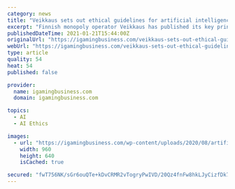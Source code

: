 ```yaml
---
category: news
title: "Veikkaus sets out ethical guidelines for artificial intelligence"
excerpt: "Finnish monopoly operator Veikkaus has published its key principles for the use of artificial intelligence (AI) across its gambling offering."
publishedDateTime: 2021-01-21T15:44:00Z
originalUrl: "https://igamingbusiness.com/veikkaus-sets-out-ethical-guidelines-for-artificial-intelligence/"
webUrl: "https://igamingbusiness.com/veikkaus-sets-out-ethical-guidelines-for-artificial-intelligence/"
type: article
quality: 54
heat: 54
published: false

provider:
  name: igamingbusiness.com
  domain: igamingbusiness.com

topics:
  - AI
  - AI Ethics

images:
  - url: "https://igamingbusiness.com/wp-content/uploads/2020/08/artificial-intelligence-3382507_960_720.jpg"
    width: 960
    height: 640
    isCached: true

secured: "fwT756NK/sGr6ouQTe+kDvCRMR2vTogryPwIVD/20Qz4fnFw8hkLJyCizfDk7hI40Vg3hQQKSrUrIrRDkv4swX/8+zxiASTbQkrg4+GTTRddGtYMnajIVNVLeRoAWxe1wk3aQzZ8dG27W/w9Ed7U5YGjs3sfduUq7z4huYaAsECP5Z2vI/9NWDkCLB3t9Hof6XZgr6JtFH+1xTiwKUhqnJUsYBbAPO/QFs7lHPkm2FsUZorWAGvj4D4ml/0TqV7ugDmiR/oPYfZE5hza3Rbr78+Eu8xI7qlJCJD35P6hqa1W3btQIjXS3BciAcix2m4XHzOxc7bAqlLGFLR4ds+/dUQ38ewDDwaVCKtIr7Qr4bI=;gzfru15mQhmTqf0f2zJNUg=="
---
```


